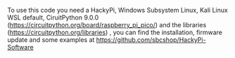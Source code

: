 To use this code you need a HackyPi, Windows Subsystem Linux, Kali Linux WSL default, CiruitPython 9.0.0 (https://circuitpython.org/board/raspberry_pi_pico/) and the libraries (https://circuitpython.org/libraries) , you can find the installation, firmware update and some examples at https://github.com/sbcshop/HackyPi-Software
